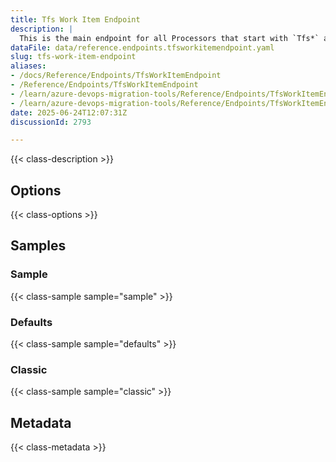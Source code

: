 ```yaml
---
title: Tfs Work Item Endpoint
description: |
  This is the main endpoint for all Processors that start with `Tfs*` and are used to migrate work items in Azure DevOps Migration Tools. It provides a unified interface for accessing and manipulating work items across different Azure DevOps services.
dataFile: data/reference.endpoints.tfsworkitemendpoint.yaml
slug: tfs-work-item-endpoint
aliases:
- /docs/Reference/Endpoints/TfsWorkItemEndpoint
- /Reference/Endpoints/TfsWorkItemEndpoint
- /learn/azure-devops-migration-tools/Reference/Endpoints/TfsWorkItemEndpoint
- /learn/azure-devops-migration-tools/Reference/Endpoints/TfsWorkItemEndpoint/index.md
date: 2025-06-24T12:07:31Z
discussionId: 2793

---
```

{{< class-description >}}

## Options

{{< class-options >}}

## Samples

### Sample

{{< class-sample sample="sample" >}}

### Defaults

{{< class-sample sample="defaults" >}}

### Classic

{{< class-sample sample="classic" >}}

## Metadata

{{< class-metadata >}}
